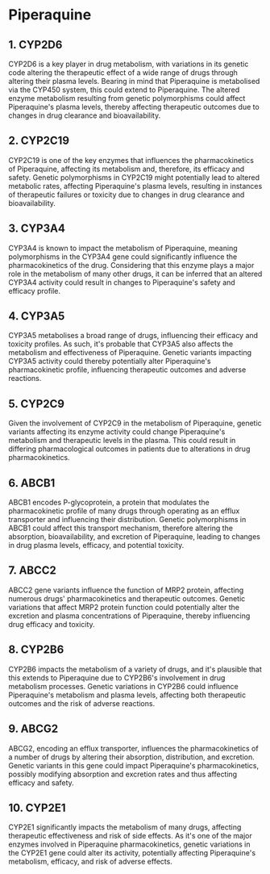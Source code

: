 # Piperaquine

## 1. CYP2D6
CYP2D6 is a key player in drug metabolism, with variations in its genetic code altering the therapeutic effect of a wide range of drugs through altering their plasma levels. Bearing in mind that Piperaquine is metabolised via the CYP450 system, this could extend to Piperaquine. The altered enzyme metabolism resulting from genetic polymorphisms could affect Piperaquine's plasma levels, thereby affecting therapeutic outcomes due to changes in drug clearance and bioavailability.

## 2. CYP2C19
CYP2C19 is one of the key enzymes that influences the pharmacokinetics of Piperaquine, affecting its metabolism and, therefore, its efficacy and safety. Genetic polymorphisms in CYP2C19 might potentially lead to altered metabolic rates, affecting Piperaquine's plasma levels, resulting in instances of therapeutic failures or toxicity due to changes in drug clearance and bioavailability.

## 3. CYP3A4
CYP3A4 is known to impact the metabolism of Piperaquine, meaning polymorphisms in the CYP3A4 gene could significantly influence the pharmacokinetics of the drug. Considering that this enzyme plays a major role in the metabolism of many other drugs, it can be inferred that an altered CYP3A4 activity could result in changes to Piperaquine's safety and efficacy profile.

## 4. CYP3A5
CYP3A5 metabolises a broad range of drugs, influencing their efficacy and toxicity profiles. As such, it's probable that CYP3A5 also affects the metabolism and effectiveness of Piperaquine. Genetic variants impacting CYP3A5 activity could thereby potentially alter Piperaquine's pharmacokinetic profile, influencing therapeutic outcomes and adverse reactions.

## 5. CYP2C9
Given the involvement of CYP2C9 in the metabolism of Piperaquine, genetic variants affecting its enzyme activity could change Piperaquine's metabolism and therapeutic levels in the plasma. This could result in differing pharmacological outcomes in patients due to alterations in drug pharmacokinetics.

## 6. ABCB1
ABCB1 encodes P-glycoprotein, a protein that modulates the pharmacokinetic profile of many drugs through operating as an efflux transporter and influencing their distribution. Genetic polymorphisms in ABCB1 could affect this transport mechanism, therefore altering the absorption, bioavailability, and excretion of Piperaquine, leading to changes in drug plasma levels, efficacy, and potential toxicity.

## 7. ABCC2
ABCC2 gene variants influence the function of MRP2 protein, affecting numerous drugs' pharmacokinetics and therapeutic outcomes. Genetic variations that affect MRP2 protein function could potentially alter the excretion and plasma concentrations of Piperaquine, thereby influencing drug efficacy and toxicity.

## 8. CYP2B6
CYP2B6 impacts the metabolism of a variety of drugs, and it's plausible that this extends to Piperaquine due to CYP2B6's involvement in drug metabolism processes. Genetic variations in CYP2B6 could influence Piperaquine's metabolism and plasma levels, affecting both therapeutic outcomes and the risk of adverse reactions.

## 9. ABCG2
ABCG2, encoding an efflux transporter, influences the pharmacokinetics of a number of drugs by altering their absorption, distribution, and excretion. Genetic variants in this gene could impact Piperaquine's pharmacokinetics, possibly modifying absorption and excretion rates and thus affecting efficacy and safety.

## 10. CYP2E1
CYP2E1 significantly impacts the metabolism of many drugs, affecting therapeutic effectiveness and risk of side effects. As it's one of the major enzymes involved in Piperaquine pharmacokinetics, genetic variations in the CYP2E1 gene could alter its activity, potentially affecting Piperaquine's metabolism, efficacy, and risk of adverse effects.

